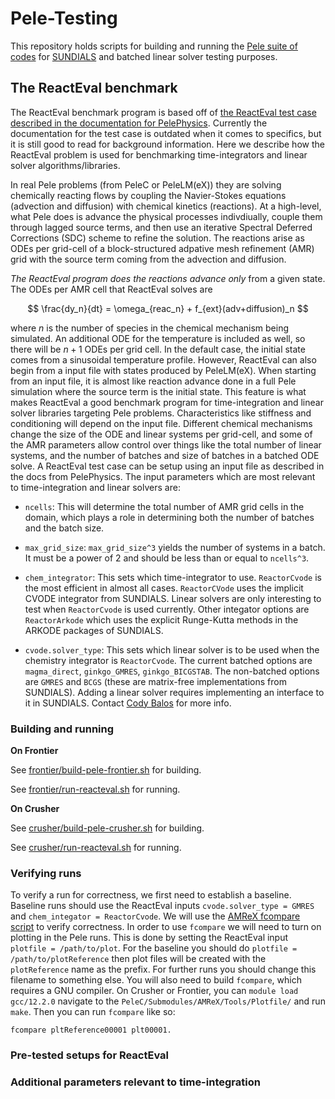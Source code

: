 # Pele-Testing

This repository holds scripts for building and running the [Pele suite of
codes](https://amrex-combustion.github.io/) for [SUNDIALS](https://github.com/LLNL/sundials) and
batched linear solver testing purposes.

## The ReactEval benchmark

The ReactEval benchmark program is based off of [the ReactEval test case described in the
documentation for
PelePhysics](https://amrex-combustion.github.io/PelePhysics/CvodeInPP.html#the-reacteval-c-test-case-with-cvode-in-details).
Currently the documentation for the test case is outdated when it comes to specifics, but it is
still good to read for background information. Here we describe how the ReactEval problem is used
for benchmarking time-integrators and linear solver algorithms/libraries.

In real Pele problems (from PeleC or PeleLM(eX)) they are solving chemically reacting flows by
coupling the Navier-Stokes equations (advection and diffusion) with chemical kinetics (reactions).
At a high-level, what Pele does is advance the physical processes indivdiually, couple them through
lagged source terms, and then use an iterative Spectral Deferred Corrections (SDC) scheme to refine
the solution. The reactions arise as ODEs per grid-cell of a block-structured adpative mesh
refinement (AMR) grid with the source term coming from the advection and diffusion.  

*The ReactEval program does the reactions advance only* from a given state. The ODEs per AMR cell that
ReactEval solves are

$$
\frac{dy_n}{dt} = \omega_{reac_n} + f_{ext}(adv+diffusion)_n 
$$

where $n$ is the number of species in the chemical mechanism being simulated. An additional ODE 
for the temperature is included as well, so there will be $n+1$ ODEs per grid cell.
In the default case, the initial state comes from a sinusoidal temperature profile. However, ReactEval can also begin from a
input file with states produced by PeleLM(eX). When starting from an input file, it is almost like
reaction advance done in a full Pele simulation where the source term is the initial state. This
feature is what makes ReactEval a good benchmark program for time-integration and linear solver
libraries targeting Pele problems. Characteristics like stiffness and conditioning will depend on
the input file. Different chemical mechanisms change the size of the ODE and linear systems per
grid-cell, and some of the AMR parameters allow control over things like the total number of linear
systems, and the number of batches and size of batches in a batched ODE solve. A ReactEval test case
can be setup using an input file as described in the docs from PelePhysics. The input parameters
which are most relevant to time-integration and linear solvers are:

* `ncells`: This will determine the total number of AMR grid cells in the domain, which plays a role
  in determining both the number of batches and the batch size.

* `max_grid_size`: `max_grid_size^3` yields the number of systems in a batch. It must be a power of 2
  and should be less than or equal to `ncells^3`. 

* `chem_integrator`: This sets which time-integrator to use. `ReactorCvode` is the most efficient
  in almost all cases. `ReactorCVode` uses the implicit CVODE integrator from SUNDIALS.
  Linear solvers are only interesting to test when `ReactorCvode` is used currently. Other integator options
  are `ReactorArkode` which uses the explicit Runge-Kutta methods in the ARKODE packages of SUNDIALS.

* `cvode.solver_type`: This sets which linear solver is to be used when the chemistry integrator is
  `ReactorCvode`. The current batched options are `magma_direct`, `ginkgo_GMRES`, `ginkgo_BICGSTAB`.
  The non-batched options are `GMRES` and `BCGS` (these are matrix-free implementations from
  SUNDIALS). Adding a linear solver requires implementing an interface to it in SUNDIALS. Contact
  [Cody Balos](mailto:balos1@llnl.gov) for more info. 

### Building and running

**On Frontier**

See [frontier/build-pele-frontier.sh](./frontier/build-pele-frontier.sh) for building.

See [frontier/run-reacteval.sh](./frontier/run-reacteval.sh) for running.

**On Crusher**

See [crusher/build-pele-crusher.sh](./crusher/build-pele-crusher.sh) for building.

See [crusher/run-reacteval.sh](./crusher/run-reacteval.sh) for running.

### Verifying runs

To verify a run for correctness, we first need to establish a baseline. Baseline runs should use the ReactEval inputs `cvode.solver_type = GMRES` and `chem_integator = ReactorCvode`. 
We will use the [AMReX fcompare script](https://amrex-codes.github.io/amrex/docs_html/Faq.html?highlight=fcompare#frequently-asked-questions) to verify correctness.
In order to use `fcompare` we will need to turn on plotting in the Pele runs. This is done by setting the ReactEval input `plotfile = /path/to/plot`. 
For the baseline you should do `plotfile = /path/to/plotReference` then plot files will be created with the `plotReference` name as the prefix.
For further runs you should change this filename to something else.
You will also need to build `fcompare`, which requires a GNU compiler. On Crusher or Frontier, you can `module load gcc/12.2.0` navigate to the `PeleC/Submodules/AMReX/Tools/Plotfile/` and run `make`. 
Then you can run `fcompare` like so:

```
fcompare pltReference00001 plt00001. 
```

### Pre-tested setups for ReactEval


### Additional parameters relevant to time-integration


